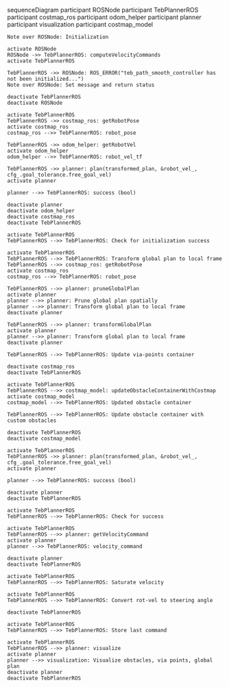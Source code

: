 sequenceDiagram
    participant ROSNode
    participant TebPlannerROS
    participant costmap_ros
    participant odom_helper
    participant planner
    participant visualization
    participant costmap_model

    Note over ROSNode: Initialization

    activate ROSNode
    ROSNode ->> TebPlannerROS: computeVelocityCommands
    activate TebPlannerROS

    TebPlannerROS ->> ROSNode: ROS_ERROR("teb_path_smooth_controller has not been initialized...")
    Note over ROSNode: Set message and return status

    deactivate TebPlannerROS
    deactivate ROSNode

    activate TebPlannerROS
    TebPlannerROS ->> costmap_ros: getRobotPose
    activate costmap_ros
    costmap_ros -->> TebPlannerROS: robot_pose

    TebPlannerROS ->> odom_helper: getRobotVel
    activate odom_helper
    odom_helper -->> TebPlannerROS: robot_vel_tf

    TebPlannerROS ->> planner: plan(transformed_plan, &robot_vel_, cfg_.goal_tolerance.free_goal_vel)
    activate planner

    planner -->> TebPlannerROS: success (bool)

    deactivate planner
    deactivate odom_helper
    deactivate costmap_ros
    deactivate TebPlannerROS

    activate TebPlannerROS
    TebPlannerROS -->> TebPlannerROS: Check for initialization success

    activate TebPlannerROS
    TebPlannerROS -->> TebPlannerROS: Transform global plan to local frame
    TebPlannerROS -->> costmap_ros: getRobotPose
    activate costmap_ros
    costmap_ros -->> TebPlannerROS: robot_pose

    TebPlannerROS -->> planner: pruneGlobalPlan
    activate planner
    planner -->> planner: Prune global plan spatially
    planner -->> planner: Transform global plan to local frame
    deactivate planner

    TebPlannerROS -->> planner: transformGlobalPlan
    activate planner
    planner -->> planner: Transform global plan to local frame
    deactivate planner

    TebPlannerROS -->> TebPlannerROS: Update via-points container

    deactivate costmap_ros
    deactivate TebPlannerROS

    activate TebPlannerROS
    TebPlannerROS -->> costmap_model: updateObstacleContainerWithCostmap
    activate costmap_model
    costmap_model -->> TebPlannerROS: Updated obstacle container

    TebPlannerROS -->> TebPlannerROS: Update obstacle container with custom obstacles

    deactivate TebPlannerROS
    deactivate costmap_model

    activate TebPlannerROS
    TebPlannerROS ->> planner: plan(transformed_plan, &robot_vel_, cfg_.goal_tolerance.free_goal_vel)
    activate planner

    planner -->> TebPlannerROS: success (bool)

    deactivate planner
    deactivate TebPlannerROS

    activate TebPlannerROS
    TebPlannerROS -->> TebPlannerROS: Check for success

    activate TebPlannerROS
    TebPlannerROS -->> planner: getVelocityCommand
    activate planner
    planner -->> TebPlannerROS: velocity_command

    deactivate planner
    deactivate TebPlannerROS

    activate TebPlannerROS
    TebPlannerROS -->> TebPlannerROS: Saturate velocity

    activate TebPlannerROS
    TebPlannerROS -->> TebPlannerROS: Convert rot-vel to steering angle

    deactivate TebPlannerROS

    activate TebPlannerROS
    TebPlannerROS -->> TebPlannerROS: Store last command

    activate TebPlannerROS
    TebPlannerROS -->> planner: visualize
    activate planner
    planner -->> visualization: Visualize obstacles, via points, global plan
    deactivate planner
    deactivate TebPlannerROS
